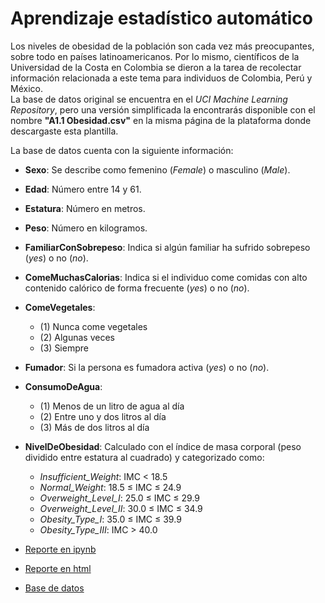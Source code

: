 # Aprendizaje estadístico automático

Los niveles de obesidad de la población son cada vez más preocupantes, sobre todo en países latinoamericanos. Por lo mismo, científicos de la Universidad de la Costa en Colombia se dieron a la tarea de recolectar información relacionada a este tema para individuos de Colombia, Perú y México.  
La base de datos original se encuentra en el *UCI Machine Learning Repository*, pero una versión simplificada la encontrarás disponible con el nombre **"A1.1 Obesidad.csv"** en la misma página de la plataforma donde descargaste esta plantilla.

La base de datos cuenta con la siguiente información:

- **Sexo**: Se describe como femenino (*Female*) o masculino (*Male*).
- **Edad**: Número entre 14 y 61.
- **Estatura**: Número en metros.
- **Peso**: Número en kilogramos.
- **FamiliarConSobrepeso**: Indica si algún familiar ha sufrido sobrepeso (*yes*) o no (*no*).
- **ComeMuchasCalorias**: Indica si el individuo come comidas con alto contenido calórico de forma frecuente (*yes*) o no (*no*).
- **ComeVegetales**:  
  - (1) Nunca come vegetales  
  - (2) Algunas veces  
  - (3) Siempre  
- **Fumador**: Si la persona es fumadora activa (*yes*) o no (*no*).
- **ConsumoDeAgua**:  
  - (1) Menos de un litro de agua al día  
  - (2) Entre uno y dos litros al día  
  - (3) Más de dos litros al día  
- **NivelDeObesidad**: Calculado con el índice de masa corporal (peso dividido entre estatura al cuadrado) y categorizado como:  
  - *Insufficient_Weight*: IMC < 18.5  
  - *Normal_Weight*: 18.5 ≤ IMC ≤ 24.9  
  - *Overweight_Level_I*: 25.0 ≤ IMC ≤ 29.9  
  - *Overweight_Level_II*: 30.0 ≤ IMC ≤ 34.9  
  - *Obesity_Type_I*: 35.0 ≤ IMC ≤ 39.9  
  - *Obesity_Type_III*: IMC > 40.0  

- [Reporte en ipynb](A1.1/612348.ipynbb)
- [Reporte en html](A1.1/612348.html)
- [Base de datos](A1.1/612348.ipynbb)
